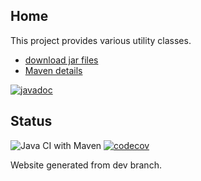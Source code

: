 ## Home

This project provides various utility classes.

* [download jar files](https://repo1.maven.org/maven2/com/github/stacs-srg/utilities/1.0.0/)
* [Maven details](https://github.com/stacs-srg/utilities/blob/master/README.md)

[![javadoc](https://javadoc.io/badge2/com.github.stacs-srg/utilities/javadoc.svg)](https://javadoc.io/doc/com.github.stacs-srg/utilities)

## Status

![Java CI with Maven](https://github.com/stacs-srg/utilities/workflows/Java%20CI%20with%20Maven/badge.svg) 
[![codecov](https://codecov.io/gh/stacs-srg/utilities/branch/master/graph/badge.svg)](https://codecov.io/gh/stacs-srg/utilities)

Website generated from dev branch.